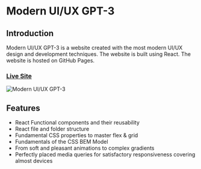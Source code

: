 # Modern UI/UX GPT-3

## Introduction

Modern UI/UX GPT-3 is a website created with the most modern UI/UX design and development techniques. The website is built using React. The website is hosted on GitHub Pages.

### [Live Site](./img/gpt3_amv.png)

![Modern UI/UX GPT-3](https://i.ibb.co/TR5LW9z/image.png)

## Features

-   React Functional components and their reusability
-   React file and folder structure
-   Fundamental CSS properties to master flex & grid
-   Fundamentals of the CSS BEM Model
-   From soft and pleasant animations to complex gradients
-   Perfectly placed media queries for satisfactory responsiveness covering almost devices
